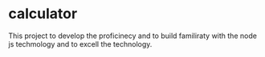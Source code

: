 # calculator
This project to develop the proficinecy and to build familiraty with the node js techmology and to excell the technology.
